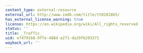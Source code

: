 ```yaml
---
content_type: external-resource
external_url: http://www.imdb.com/title/tt0181865/
has_external_license_warning: true
license: https://en.wikipedia.org/wiki/All_rights_reserved
status: ''
title: _Traffic_
uid: ef479168-9ffe-488d-a271-da29f6293371
wayback_url: ''
---
```

